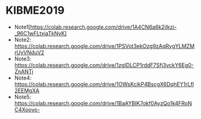 # KIBME2019

- Note1[https://colab.research.google.com/drive/1A4CN6a6k2jlkzi-_96C1wFLtxjaTkNyK]
- Note2: https://colab.research.google.com/drive/1PSVot3ekOzg9zAqRvgYLMZMrUyVNduV2
- Note3: https://colab.research.google.com/drive/1zgIDLCP1rddF7Sfj3yckY6Eg0-ZnANTj
- Note4: https://colab.research.google.com/drive/1OWsKcikP4BscgX6DqhEY1rLfl2EEMgXA
- Note5: https://colab.research.google.com/drive/1BaAYBIK7okf0AyzQo1k4FRoNC4Xooyo-
